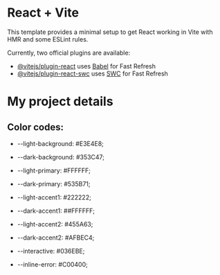 # React + Vite

This template provides a minimal setup to get React working in Vite with HMR and some ESLint rules.

Currently, two official plugins are available:

- [@vitejs/plugin-react](https://github.com/vitejs/vite-plugin-react/blob/main/packages/plugin-react/README.md) uses [Babel](https://babeljs.io/) for Fast Refresh
- [@vitejs/plugin-react-swc](https://github.com/vitejs/vite-plugin-react-swc) uses [SWC](https://swc.rs/) for Fast Refresh

# My project details

## Color codes:

- --light-background: #E3E4E8;
- --dark-background: #353C47;

- --light-primary: #FFFFFF;
- --dark-primary: #535B71;

- --light-accent1: #222222;
- --dark-accent1: ##FFFFFF;

- --light-accent2: #455A63;
- --dark-accent2: #AFBEC4;

- --interactive: #036EBE;
- --inline-error: #C00400;